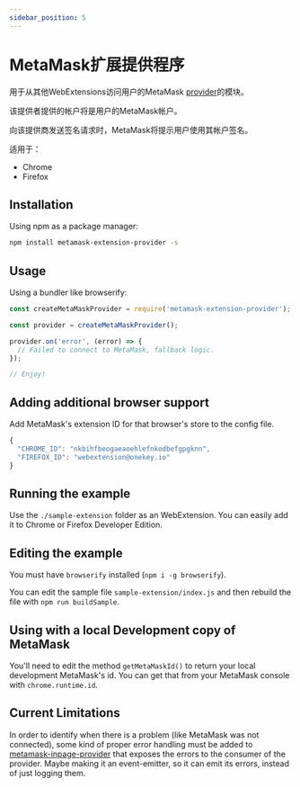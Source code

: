 ```yaml
---
sidebar_position: 5
---
```


# MetaMask扩展提供程序

用于从其他WebExtensions访问用户的MetaMask [provider](https://github.com/ethereum/wiki/wiki/JavaScript-API#web3currentprovider)的模块。

该提供者提供的帐户将是用户的MetaMask帐户。

向该提供商发送签名请求时，MetaMask将提示用户使用其帐户签名。

适用于：

- Chrome
- Firefox

## Installation

Using npm as a package manager:

```bash
npm install metamask-extension-provider -s
```

## Usage

Using a bundler like browserify:

```javascript
const createMetaMaskProvider = require('metamask-extension-provider');

const provider = createMetaMaskProvider();

provider.on('error', (error) => {
  // Failed to connect to MetaMask, fallback logic.
});

// Enjoy!
```

## Adding additional browser support

Add MetaMask's extension ID for that browser's store to the config file.

```javascript
{
  "CHROME_ID": "nkbihfbeogaeaoehlefnkodbefgpgknn",
  "FIREFOX_ID": "webextension@onekey.io"
}
```

## Running the example

Use the `./sample-extension` folder as an WebExtension. You can easily add it to Chrome or Firefox Developer Edition.

## Editing the example

You must have `browserify` installed (`npm i -g browserify`).

You can edit the sample file `sample-extension/index.js` and then rebuild the file with `npm run buildSample`.

## Using with a local Development copy of MetaMask

You'll need to edit the method `getMetaMaskId()` to return your local development MetaMask's id. You can get that from your MetaMask console with `chrome.runtime.id`.

## Current Limitations

In order to identify when there is a problem (like MetaMask was not connected), some kind of proper error handling must be added to [metamask-inpage-provider](https://github.com/MetaMask/metamask-inpage-provider) that exposes the errors to the consumer of the provider. Maybe making it an event-emitter, so it can emit its errors, instead of just logging them.
